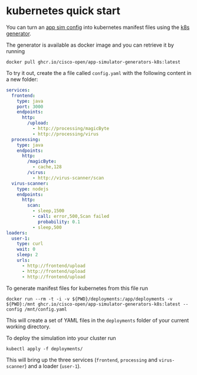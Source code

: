 # kubernetes quick start

You can turn an [app sim config](../specification/README.md) into kubernetes
manifest files using the [k8s generator](../../scripts/generators/k8s/).

The generator is available as docker image and you can retrieve it by running

```shell
docker pull ghcr.io/cisco-open/app-simulator-generators-k8s:latest
```

To try it out, create the a file called `config.yaml` with the following content
in a new folder:

```yaml
services:
  frontend:
    type: java
    port: 3000
    endpoints:
      http:
        /upload:
          - http://processing/magicByte
          - http://processing/virus
  processing:
    type: java
    endpoints:
      http:
        /magicByte:
          - cache,128
        /virus:
          - http://virus-scanner/scan
  virus-scanner:
    type: nodejs
    endpoints:
      http:
        scan:
          - sleep,1500
          - call: error,500,Scan failed
            probability: 0.1
          - sleep,500
loaders:
  user-1:
    type: curl
    wait: 0
    sleep: 2
    urls:
      - http://frontend/upload
      - http://frontend/upload
      - http://frontend/upload
```

To generate manifest files for kubernetes from this file run

```shell
docker run --rm -t -i -v ${PWD}/deployments:/app/deployments -v ${PWD}:/mnt ghcr.io/cisco-open/app-simulator-generators-k8s:latest --config /mnt/config.yaml
```

This will create a set of YAML files in the `deployments` folder of your current
working directory.

To deploy the simulation into your cluster run

```shell
kubectl apply -f deployments/
```

This will bring up the three services (`frontend`, `processing` and
`virus-scanner`) and a loader (`user-1`).
